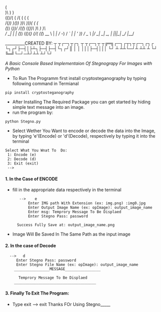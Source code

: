  (                                         
 )\ )      )                               
(()/(   ( /(     (    (  (                 
 /(_))  )\())   ))\   )\))(    (       (   
(_))   (_))/   /((_) ((_))\    )\ )    )\  
/ __|  | |_   (_))    (()(_)  _(_/(   ((_) 
\__ \  |  _|  / -_)  / _` |  | ' \)) / _ \ 
|___/   \__|  \___|  \__, |  |_||_|  \___/ 
                     |___/                                                              

          
                                                             

__________CREATED BY:  ┬  ┬┌─┐┬┌┐ ┬ ┬┌─┐┬  ┬╔═╗┌─┐┌┬┐┬┌─┐┌┐┌
         	       └┐┌┘├─┤│├┴┐├─┤├─┤└┐┌┘║  │ │ │││├─┤│││
			└┘ ┴ ┴┴└─┘┴ ┴┴ ┴ └┘ ╚═╝└─┘─┴┘┴┴ ┴┘└┘
   
*A Basic Console Based Implementaion Of Stegnograpy For Images with Python*

- To Run The Programm first install cryptosteganography by typing following command in Termianal
```shell
pip install cryptosteganography
```
- After Installing The Required Package you can get started by hiding simple text message into an image.
- run the program by:
```shell
python Stegno.py
```
- Select Wether You Want to encode or decode the data into the Image, by typing 'e'(Encode) or 'd'(Decode), respectively by typing it into the terminal
```shell
Select What You Wnat To  Do: 
 1: Encode (e) 
 2: Decode (d) 
 3: Exit (exit) 
 --> 	
```
#### 1. In the Case of ENCODE
- fill in the appropriate data respectively in the terminal

		 --> 	e
		 	 Enter IMG path With Extension (ex: img.png) :img0.jpg	
			 Enter Output Image Name (ex: opImage): output_image_name
		 	 Enter msg: Temprory Message To Be Displaed    
		 	 Enter Stegno Pass: password
		
		Success Fully Save at: output_image_name.png

- Image Will Be Saved In The Same Path as the input image

 #### 2. In the case of Decode
 
	  --> 	d
		 Enter Stegno Pass: password           
		 Enter Stegno File Name (ex: opImage): output_image_name
		________________MESSAGE________________
		  
		  Temprory Message To Be Displaed
		_____________________________________

 #### 3. Finally To Exit The Program:
 - Type exit
		  --> 	exit
		Thanks FOr Using Stegno_____
